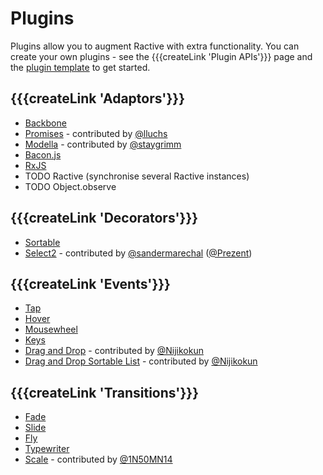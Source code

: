 # Plugins

Plugins allow you to augment Ractive with extra functionality. You can create your own plugins - see the {{{createLink 'Plugin APIs'}}} page and the [plugin template](https://github.com/RactiveJS/Plugin-template) to get started.


## {{{createLink 'Adaptors'}}}

* [Backbone](https://github.com/ractivejs/ractive-adaptors-backbone)
* [Promises](http://lluchs.github.io/Ractive-adaptors-Promise/) - contributed by [@lluchs](https://github.com/lluchs)
* [Modella](https://github.com/staygrimm/ractive-adaptors-modella) - contributed by [@staygrimm](https://github.com/staygrimm)
* [Bacon.js](http://ractivejs.github.io/ractive-adaptors-bacon/)
* [RxJS](http://ractivejs.github.io/ractive-adaptors-rxjs/)
* TODO Ractive (synchronise several Ractive instances)
* TODO Object.observe


## {{{createLink 'Decorators'}}}

* [Sortable](http://ractivejs.github.io/Ractive-decorators-sortable/)
* [Select2](http://prezent.github.io/ractive-decorators-select2/) - contributed by [@sandermarechal](https://github.com/sandermarechal) ([@Prezent](https://github.com/Prezent))


## {{{createLink 'Events'}}}

* [Tap](http://ractivejs.github.io/ractive-events-tap)
* [Hover](http://ractivejs.github.io/ractive-events-hover)
* [Mousewheel](http://ractivejs.github.io/ractive-events-mousewheel)
* [Keys](http://ractivejs.github.io/ractive-events-keys)
* [Drag and Drop](https://github.com/Nijikokun/ractive.drag.drop.js) - contributed by [@Nijikokun](https://github.com/Nijikokun)
* [Drag and Drop Sortable List](https://github.com/Nijikokun/ractive.sortable.js) - contributed by [@Nijikokun](https://github.com/Nijikokun)


## {{{createLink 'Transitions'}}}

* [Fade](http://ractivejs.github.io/ractive-transitions-fade)
* [Slide](http://ractivejs.github.io/ractive-transitions-slide)
* [Fly](http://ractivejs.github.io/ractive-transitions-fly)
* [Typewriter](http://ractivejs.github.io/ractive-transitions-typewriter)
* [Scale](https://github.com/1N50MN14/Ractive-transitions-scale) - contributed by [@1N50MN14](https://github.com/1N50MN14)
